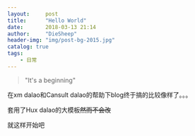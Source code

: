 ```yaml
---
layout:     post
title:      "Hello World"
date:       2018-03-13 21:14
author:     "DieSheep"
header-img: "img/post-bg-2015.jpg"
catalog: true
tags:
    - 日常
---
```


> "It's a beginning"


在xm dalao和Cansult dalao的帮助下blog终于搞的比较像样了。。。

套用了Hux dalao的大模板~~然而不会改~~

就这样开始吧
